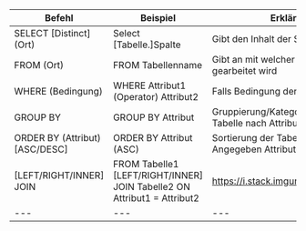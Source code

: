 | Befehl | Beispiel  | Erklärung |
| --- | --- | --- |
| SELECT [Distinct] (Ort)| Select [Tabelle.]Spalte  | Gibt den Inhalt der Spalte(n) zurück |
| FROM (Ort) | FROM Tabellenname | Gibt an mit welcher Tabelle gearbeitet wird |
| WHERE (Bedingung) | WHERE Attribut1 (Operator) Attribut2 | Falls Bedingung der Abfrage |
| GROUP BY | GROUP BY Attribut | Gruppierung/Kategorisierung der Tabelle nach Attribut |
| ORDER BY (Attribut) [ASC/DESC] | ORDER BY Attribut (ASC) | Sortierung der Tabelle nach Angegeben Attribut (Standard:ASC) |
| [LEFT/RIGHT/INNER] JOIN | FROM Tabelle1 [LEFT/RIGHT/INNER] JOIN Tabelle2 ON Attribut1 = Attribut2 | https://i.stack.imgur.com/VQ5XP.png |
| --- | --- | --- |

